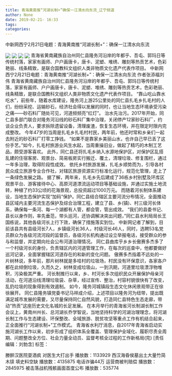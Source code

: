 ```yaml
---
title: 青海黄南推“河湖长制+”确保一江清水向东流_辽宁频道
author: None
date: 2019-02-21- 16:33
tags: 
categories: 
---
```

中新网西宁2月21日电题：青海黄南推“河湖长制+”：确保一江清水向东流
<!-- more -->
                
<img align="center" border="0" src="http://p3.ifengimg.com/fck/2019_08/56a1211943005fd_w540_h311.jpg" />
                
<img align="center" border="0" src="http://p3.ifengimg.com/fck/2019_08/e39c1c49302c5dc_w540_h360.jpg" />
            
<img align="center" border="0" src="http://p3.ifengimg.com/fck/2019_08/2bf266128f3d41a_w540_h360.jpg" />
<img align="center" border="0" src="http://p2.ifengimg.com/a/2016/0810/204c433878d5cf9size1_w16_h16.png" />
青海省黄南藏族自治州同仁县隆务河沿岸的年都乎、吾屯、郭玛日等传统村落，家家有画师、户户画唐卡，唐卡、泥塑、堆绣、雕刻等热贡艺术，色彩艳丽、线条精致，是联合国教科文组织人类非物质文化遗产代表作项目。
中新网西宁2月21日电题：青海黄南推“河湖长制+”：确保一江清水向东流
作者张添福刘伟
青海省黄南藏族自治州同仁县隆务河沿岸的年都乎、吾屯、郭玛日等传统村落，家家有画师、户户画唐卡，唐卡、泥塑、堆绣、雕刻等热贡艺术，色彩艳丽、线条精致，是联合国教科文组织人类非物质文化遗产代表作项目。
“靠山吃山靠水吃水”，前些年，随着水库建设，隆务河上游25公里处的同仁县扎毛乡扎毛村的人们，纷纷采挖、运输砂石，经济社会得以发展的同时，也让当地生态环境承受污染之痛——砂石料厂随处可见，河道频频亮“红灯”。
治水先治污。2017年开始，同仁县多部门联合对隆务河沿线的砂石料厂集中治理，关闭停产12家砂石料厂，约谈企业负责人，要求拆除遗留设备，清理废渣，恢复生态环境，并在限定时限内完成整改。
今年47岁的当周是扎毛乡扎毛村村民，两年前，他还时常和乡亲们一起去附近的砂石料厂打零工挣钱。
“如果不是靠家乡美丽山水，也许自己早已丢了这份手艺。”如今，扎毛村旅游业风生水起，当周重操旧业，做起了精巧的木制工艺品，颇受游客喜欢。
此外，同仁县还将扎毛乡纳入水源地保护区，对保护区乱搭乱建的住宿客房、观景台、简易板房实行搬迁、覆土，清理垃圾、修复围栏，通过一年多治理，取得阶段性成效。
依托乡村旅游发展，扎毛乡顺势而为，引导各村民众成立旅游专业合作社，对辖区旅游资源实行标准化运行，规范化管理，走上了一条绿色发展之路。
据了解，两年来，扎毛乡先后建成了36栋乡村别墅及环库区观景平台、游客接待中心、高原河道漂流运动项目等基础设施，并通过实施土地流转，种植了约33公顷的花海景观，总投资超过1000万元。
而随着河长制体系建设，当地生态保护实现“加码”保护。同仁县结合辖区主要河流分布情况，全面推动县区域内主要河流生态保护及综合治理工程，建立了县、乡(镇)、村三级河长体系，确保每一条河、每一个湖都有人管，都会管，管出成效。
“我们的县委书记、县长以身作则，率先垂范，带头巡河，还协调解决突出问题，”同仁县水利局局长王国栋说，其他各级河长上行下效，确保了措施落实到位。
中新网记者了解到，目前该县共有县级河长7人，乡镇级河长36人，村级河长46人，同时，选聘53名党员群众为各级河流河段的监督员，各级河长机构通过设立举报电话，接受群众的参与和监督，并定期向社会公布河道治理情况。
同仁县曲库乎乡乡长傲赛多杰多了一个村级河长的身份，负责辖区内的河道管理工作，在每次的巡查中，他都要做好巡河记录，全面掌握辖区河道存在的和新的变化问题。
傲赛多杰指着不远处的一片树林说，多年前，那片树林就是多哇村的垃圾场，村民没有环保意识，各家各户都在此倾倒垃圾，久而久之，树林变成垃圾山，一到汛期，河道里垃圾漂浮物堆积，污染极其严重。
河长制推行以来，乡、村河长多次组织民众开展保护母亲河活动，在河道沿线清理垃圾袋、杂草，经过宣传、整治，村容村貌很快有了改变，乱扔垃圾的现象得到有效遏制。
如今，隆务河城镇段生态文化休闲景观带正在徐徐展开。
同仁县隆务镇党委书记马祥成介绍，上述项目以隆务河为纽带，提出既满足城市发展的需要，又尽量保持同仁自然风貌，打造同仁县特色生态走廊，带动“热贡”这座历史文化名城的长足发展。
在本月举行的青海省河长制湖长制工作会议上，黄南州州长、总河湖长乔学智说，当地坚持科学的河湖治理理念，将河湖长制工作与生态建设、环保整改、全域旅游、脱贫攻坚等重点工作有机结合起来，正全面推行“河湖长制+”工作模式。
青海省水利厅消息，自2017年青海省启动实施河湖长工作以来，初步形成了组织体系全覆盖、管理保护全域化、履职尽责全周期、问题整改全方位、社会力量全动员、监督考核全过程的工作新格局(完)
[责任编辑：刘勃含]
标签：
 
             
滕醉汉医院耍酒疯 对医生大打出手
播放数：1133929
西汉海昏侯墓出土大量竹简木牍 填史料空缺
播放数：4135875
电话诈骗44万 运营商被判赔偿
播放数：2845975
被击落战机残骸画面首度公布
播放数：535774
